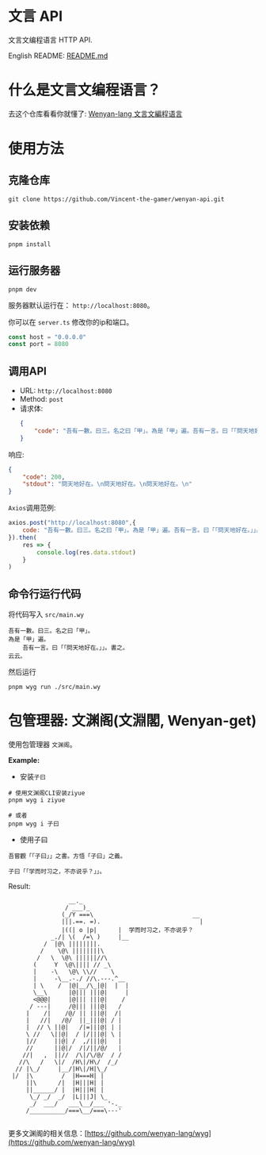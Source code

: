 # 文言 API
文言文编程语言 HTTP API.

English README: [README.md](./README.md)

# 什么是文言文编程语言？
去这个仓库看看你就懂了: [Wenyan-lang 文言文編程语言](https://github.com/wenyan-lang/wenyan)

# 使用方法

## 克隆仓库
~~~shell
git clone https://github.com/Vincent-the-gamer/wenyan-api.git
~~~

## 安装依赖
~~~shell
pnpm install
~~~

## 运行服务器
~~~shell
pnpm dev
~~~

服务器默认运行在： `http://localhost:8080`。

你可以在 `server.ts` 修改你的ip和端口。

~~~typescript
const host = "0.0.0.0"
const port = 8080
~~~

## 调用API
* URL: `http://localhost:8080`
* Method: `post`
* 请求体: 
    ~~~json
    {
        "code": "吾有一數。曰三。名之曰「甲」。為是「甲」遍。吾有一言。曰「「問天地好在。」」。書之。云云。"
    }
    ~~~

响应:

~~~json
{
	"code": 200,
	"stdout": "問天地好在。\n問天地好在。\n問天地好在。\n"
}
~~~

`Axios`调用范例:

~~~js
axios.post("http://localhost:8080",{
    code: "吾有一數。曰三。名之曰「甲」。為是「甲」遍。吾有一言。曰「「問天地好在。」」。書之。云云。"
}).then(
    res => {
        console.log(res.data.stdout)
    }
)
~~~

## 命令行运行代码
将代码写入 `src/main.wy`
```
吾有一數。曰三。名之曰「甲」。
為是「甲」遍。
    吾有一言。曰「「問天地好在。」」。書之。
云云。
```

然后运行

```shell
pnpm wyg run ./src/main.wy
```

# 包管理器: 文渊阁(文淵閣, Wenyan-get)

使用包管理器 `文渊阁`。

**Example:**

* 安装`子曰`
~~~shell
# 使用文渊阁CLI安装ziyue
pnpm wyg i ziyue 

# 或者
pnpm wyg i 子曰
~~~

* 使用子曰
~~~
吾嘗觀「「子曰」」之書。方悟「子曰」之義。 

子曰「「学而时习之，不亦说乎？」」。 
~~~

Result:

~~~
                 __._                                    
                / ___)_                                  
               (_/Y ===\                            __  
               |||.==. =).                            |  
               |((| o |p|      |  学而时习之，不亦说乎？
            _./| \(  /=\ )     |__                     
          /  |@\ ||||||||.                              
         /    \@\ ||||||||\                           
        /   \  \@\ ||||||//\                         
       (     Y  \@\|||| // _\                         
       |    -\   \@\ \\//    \                     
       |     -\__.-./ //\.---.^__                      
       | \    /  |@|__/\_|@|  |  |                     
       \__\      |@||| |||@|     |                     
       <@@@|     |@||| |||@|    /                        
      / ---|     /@||| |||@|   /                         
     |    /|    /@/ || |||@|  /|                         
     |   //|   /@/  ||_|||@| / |                         
     |  // \ ||@|   /|=|||@| | |                        
     \ //   \||@|  / |/|||@| \ |                      
     |//     ||@| /  ,/|||@|   |                         
     //      ||@|/  /|/||/@/   |                         
    //|   ,  ||//  /\|/\/@/  / /                       
   //\   /   \|/  /H\|/H\/  /_/                      
  // |\_/     |__/|H\|/H|\_/                          
 |/  |\        /  |H===H| |                             
     ||\      /|  |H|||H| |                             
     ||______/ |  |H|||H| |                              
      \_/ _/  _/  |L|||J| \_                           
      _/  ___/   ___\__/___ '-._                        
     /__________/===\__/===\---'                       
                                                                                    
~~~

更多文渊阁的相关信息：[https://github.com/wenyan-lang/wyg](https://github.com/wenyan-lang/wyg)